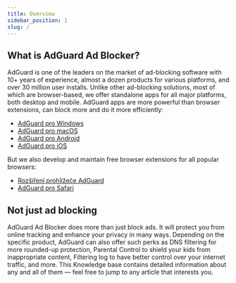 ```yaml
---
title: Overview
sidebar_position: 1
slug: /
---
```


## What is AdGuard Ad Blocker?

AdGuard is one of the leaders on the market of ad-blocking software with 10+ years of experience, almost a dozen products for various platforms, and over 30 million user installs. Unlike other ad-blocking solutions, most of which are browser-based, we offer standalone apps for all major platforms, both desktop and mobile. AdGuard apps are more powerful than browser extensions, can block more and do it more efficiently:

* [AdGuard pro Windows](/adguard-for-windows/overview)
* [AdGuard pro macOS](/adguard-for-mac/overview)
* [AdGuard pro Android](/adguard-for-android/overview)
* [AdGuard pro iOS](/adguard-for-ios/overview)

But we also develop and maintain free browser extensions for all popular browsers:

* [Rozšíření prohlížeče AdGuard](/adguard-browser-extension/overview)
* [AdGuard pro Safari](/adguard-for-safari/overview)

## Not just ad blocking

AdGuard Ad Blocker does more than just block ads. It will protect you from online tracking and enhance your privacy in many ways. Depending on the specific product, AdGuard can also offer such perks as DNS filtering for more rounded-up protection, Parental Control to shield your kids from inappropriate content, Filtering log to have better control over your internet traffic, and more. This Knowledge base contains detailed information about any and all of them — feel free to jump to any article that interests you.